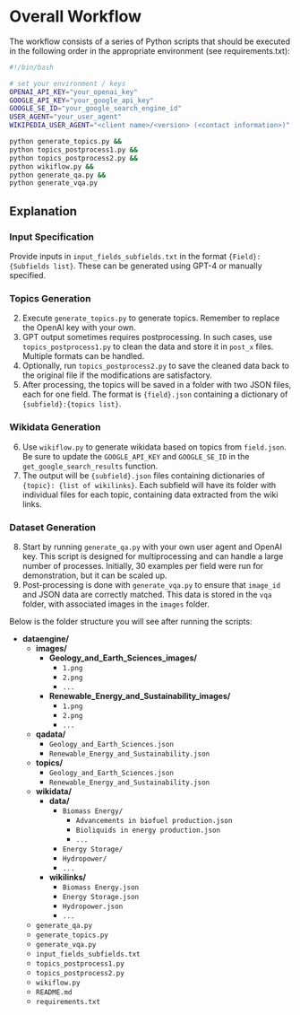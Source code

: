 # Overall Workflow

The workflow consists of a series of Python scripts that should be executed in the following order in the appropriate environment (see requirements.txt):

```bash
#!/bin/bash

# set your environment / keys
OPENAI_API_KEY="your_openai_key"
GOOGLE_API_KEY="your_google_api_key"
GOOGLE_SE_ID="your_google_search_engine_id"
USER_AGENT="your_user_agent"
WIKIPEDIA_USER_AGENT="<client name>/<version> (<contact information>)"  # https://foundation.wikimedia.org/wiki/Policy:User-Agent_policy

python generate_topics.py &&
python topics_postprocess1.py &&
python topics_postprocess2.py &&
python wikiflow.py &&
python generate_qa.py &&
python generate_vqa.py
```

## Explanation

### Input Specification
Provide inputs in `input_fields_subfields.txt` in the format `{Field}: {Subfields list}`. These can be generated using GPT-4 or manually specified.

### Topics Generation
2. Execute `generate_topics.py` to generate topics. Remember to replace the OpenAI key with your own.
3. GPT output sometimes requires postprocessing. In such cases, use `topics_postprocess1.py` to clean the data and store it in `post_x` files. Multiple formats can be handled.
4. Optionally, run `topics_postprocess2.py` to save the cleaned data back to the original file if the modifications are satisfactory.
5. After processing, the topics will be saved in a folder with two JSON files, each for one field. The format is `{field}.json` containing a dictionary of `{subfield}:{topics list}`.

### Wikidata Generation
6. Use `wikiflow.py` to generate wikidata based on topics from `field.json`. Be sure to update the `GOOGLE_API_KEY` and `GOOGLE_SE_ID` in the `get_google_search_results` function.
7. The output will be `{subfield}.json` files containing dictionaries of `{topic}: {list of wikilinks}`. Each subfield will have its folder with individual files for each topic, containing data extracted from the wiki links.

### Dataset Generation
8. Start by running `generate_qa.py` with your own user agent and OpenAI key. This script is designed for multiprocessing and can handle a large number of processes. Initially, 30 examples per field were run for demonstration, but it can be scaled up.
9. Post-processing is done with `generate_vqa.py` to ensure that `image_id` and JSON data are correctly matched. This data is stored in the `vqa` folder, with associated images in the `images` folder.

Below is the folder structure you will see after running the scripts:

- **dataengine/**
  - **images/**
    - **Geology_and_Earth_Sciences_images/**
      - `1.png`
      - `2.png`
      - `...`
    - **Renewable_Energy_and_Sustainability_images/**
      - `1.png`
      - `2.png`
      - `...`
  - **qadata/**
    - `Geology_and_Earth_Sciences.json`
    - `Renewable_Energy_and_Sustainability.json`
  - **topics/**
    - `Geology_and_Earth_Sciences.json`
    - `Renewable_Energy_and_Sustainability.json`
  - **wikidata/**
    - **data/**
      - `Biomass Energy/`
        - `Advancements in biofuel production.json`
        - `Bioliquids in energy production.json`
        - `...`
      - `Energy Storage/`
      - `Hydropower/`
      - `...`
    - **wikilinks/**
      - `Biomass Energy.json`
      - `Energy Storage.json`
      - `Hydropower.json`
      - `...`
  - `generate_qa.py`
  - `generate_topics.py`
  - `generate_vqa.py`
  - `input_fields_subfields.txt`
  - `topics_postprocess1.py`
  - `topics_postprocess2.py`
  - `wikiflow.py`
  - `README.md`
  - `requirements.txt`
  